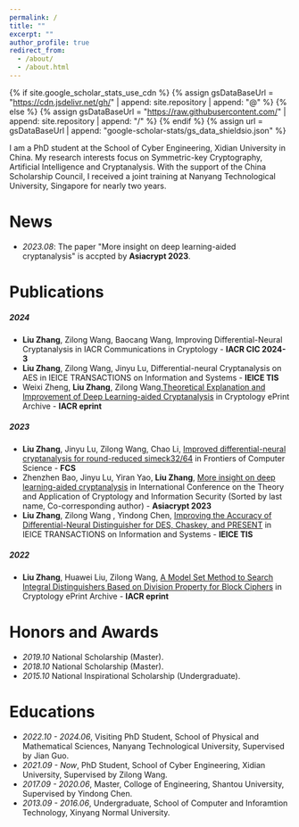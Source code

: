 ```yaml
---
permalink: /
title: ""
excerpt: ""
author_profile: true
redirect_from: 
  - /about/
  - /about.html
---
```

{% if site.google_scholar_stats_use_cdn %}
{% assign gsDataBaseUrl = "https://cdn.jsdelivr.net/gh/" | append: site.repository | append: "@" %}
{% else %}
{% assign gsDataBaseUrl = "https://raw.githubusercontent.com/" | append: site.repository | append: "/" %}
{% endif %}
{% assign url = gsDataBaseUrl | append: "google-scholar-stats/gs_data_shieldsio.json" %}

<span class='anchor' id='about-me'></span>

I am a PhD student at the School of Cyber Engineering, Xidian University in China. My research interests focus on Symmetric-key Cryptography, Artificial Intelligence and Cryptanalysis. With the support of the China Scholarship Council, I received a joint training at Nanyang Technological University, Singapore for nearly two years.

# News

- *2023.08*: The paper "More insight on deep learning-aided cryptanalysis" is accpted by **Asiacrypt 2023**.

# Publications

##### 2024

- **Liu Zhang**, Zilong Wang, Baocang Wang, Improving Differential-Neural Cryptanalysis in IACR Communications in Cryptology - **IACR CIC 2024-3**
- **Liu Zhang**, Zilong Wang, Jinyu Lu, Differential-neural Cryptanalysis on AES in IEICE TRANSACTIONS on Information and Systems - **IEICE TIS**
- Weixi Zheng, **Liu Zhang**, Zilong Wang,[Theoretical Explanation and Improvement of Deep Learning-aided Cryptanalysis](https://eprint.iacr.org/2024/322) in Cryptology ePrint Archive - **IACR eprint**

##### 2023

- **Liu Zhang**, Jinyu Lu, Zilong Wang, Chao Li, [Improved differential-neural cryptanalysis for round-reduced simeck32/64](https://link.springer.com/article/10.1007/s11704-023-3261-z) in Frontiers of Computer Science - **FCS**
- Zhenzhen Bao, Jinyu Lu, Yiran Yao, **Liu Zhang**, [More insight on deep learning-aided cryptanalysis](https://link.springer.com/chapter/10.1007/978-981-99-8727-6_15) in International Conference on the Theory and Application of Cryptology and Information Security (Sorted by last name, Co-corresponding author) - **Asiacrypt 2023**
- **Liu Zhang**, Zilong Wang , Yindong Chen, [Improving the Accuracy of Differential-Neural Distinguisher for DES, Chaskey, and PRESENT](https://search.ieice.org/bin/summary.php?id=e106-d_7_1240) in IEICE TRANSACTIONS on Information and Systems - **IEICE TIS**

##### 2022

- **Liu Zhang**, Huawei Liu, Zilong Wang, [A Model Set Method to Search Integral Distinguishers Based on Division Property for Block Ciphers](https://eprint.iacr.org/2022/720) in Cryptology ePrint Archive - **IACR eprint**

# Honors and Awards

- *2019.10* National Scholarship (Master).
- *2018.10* National Scholarship (Master).
- *2015.10* National Inspirational Scholarship (Undergraduate).

# Educations

- *2022.10 - 2024.06*, Visiting PhD Student, School of Physical and Mathematical Sciences, Nanyang Technological University, Supervised by Jian Guo.
- *2021.09 - Now*, PhD Student, School of Cyber Engineering, Xidian University, Supervised by Zilong Wang.
- *2017.09 - 2020.06*, Master, Colloge of Engineering, Shantou University, Supervised by Yindong Chen.
- *2013.09 - 2016.06*, Undergraduate, School of Computer and Inforamtion Technology, Xinyang Normal University.

<!-- # 💬 Invited Talks
- *2021.06*, Lorem ipsum dolor sit amet, consectetur adipiscing elit. Vivamus ornare aliquet ipsum, ac tempus justo dapibus sit amet. 
- *2021.03*, Lorem ipsum dolor sit amet, consectetur adipiscing elit. Vivamus ornare aliquet ipsum, ac tempus justo dapibus sit amet.  \| [\[video\]](https://github.com/)

# 💻 Internships
- *2019.05 - 2020.02*, [Lorem](https://github.com/), China. -->
